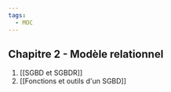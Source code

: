 ```yaml
---
tags:
  - MOC
---
```

## Chapitre 2 - Modèle relationnel
1. [[SGBD et SGBDR]]
2. [[Fonctions et outils d'un SGBD]]